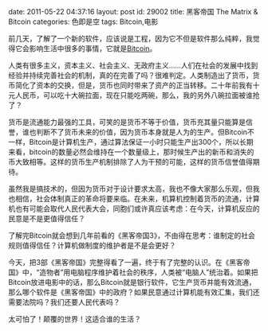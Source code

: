 date: 2011-05-22 04:37:16
layout: post
id: 29002
title: 黑客帝国 The Matrix & Bitcoin
categories: 色即是空
tags: Bitcoin,电影

前几天，了解了一个新的软件，应该说是工程，因为它不但是软件那么纯粹，我觉得它会影响生活中很多的事情，它就是[Bitcoin](http://www.bitcoin.org)。

人类有很多主义，资本主义、社会主义、无政府主义……人们在社会的发展中找到经验并持续完善社会的机制，真的在完善了吗？很难判定。人类制造出了货币，货币简化了资本的交换，但是，货币也同时带来了资产的正当转移。二十年前我有十元人民币，可以吃十大碗拉面，现在只能吃两碗，那么，我的另外八碗拉面被谁抢了？

货币是流通能力最强的工具，可笑的是货币不等于价值，货币充其量只能算是信誉，谁也判断不了货币未来的价值，因为货币本身就是人为的生产。但Bitcoin不一样，Bitcoin是计算机生产，通过算法保证一小时只能生产出300个，所以长期来看，bitcoin的数量必然会维持在一个数量级上，那时候生产出的新币和消失的币大致相等。这样的货币生产机制排除了人为干预的可能，这样的货币信誉值得期待。

虽然我是搞技术的，但因为货币对于设计要求太高，我也不像大家那么乐观，但我也相信，社会体制真正的革命将要来临。在未来，机算机控制着货币的流通，计算机也有可能会取代人民代表大会，同胞们或许真应该考虑：在今天，计算机反应的民意是不是更值得信任？

了解完Bitcoin就会想到几年前看的《黑客帝国3》，不由得在思考：谁制定的社会规则值得信任？计算机做制度的维护者是不是会更好？

今天，把3部《黑客帝国》完整得看了一遍，终于有了完整的认识。在《黑客帝国》中，“造物者”用电脑程序维护着社会的秩序，人类被“电脑人”统治着。如果把Bitcoin放进电影中的话，那么Bitcoin就是银行软件，它生产货币并能有效流通，那么哪个软件是《黑客帝国》中的政府？如果民意通过计算机能有效汇集，我们还需要法院吗？我们还要人民代表吗？

太可怕了！颠覆的世界！这适合谁的生活？
